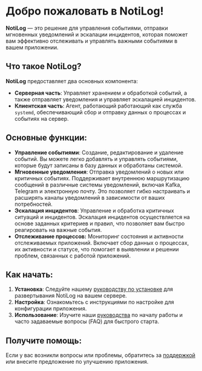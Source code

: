 # Добро пожаловать в NotiLog!

**NotiLog** — это решение для управления событиями, отправки мгновенных уведомлений и эскалации инцидентов, которая поможет вам эффективно отслеживать и управлять важными событиями в вашем приложении.

## Что такое NotiLog?

**NotiLog** предоставляет два основных компонента:

*   **Серверная часть**: Управляет хранением и обработкой событий, а также отправляет уведомления и управляет эскалацией инцидентов.
*   **Клиентская часть**: Агент, работающий работающий как служба `systemd`, обеспечивающий сбор и отправку данных о процессах и событиях на сервер.

## Основные функции:

*   **Управление событиями**: Создание, редактирование и удаление событий. Вы можете легко добавлять и управлять событиями, которые будут записаны в базу данных и обработаны системой.
*   **Мгновенные уведомления**: Отправка уведомлений о новых или критичных событиях. Поддерживает внутреннюю маршрутизацию сообщений в различные системы уведомлений, включая Kafka, Telegram и электронную почту. Это позволяет гибко настраивать и расширять каналы уведомлений в зависимости от ваших потребностей.
*   **Эскалация инцидентов**: Управление и обработка критичных ситуаций и инцидентов. Эскалация инцидентов осуществляется на основе заданных критериев и правил, что позволяет вам быстро реагировать на важные события.
*   **Отслеживание процессов:** Мониторинг состояния и активности отслеживаемых приложений. Включает сбор данных о процессах, их активности и статусе, что помогает в выявлении и решении проблем, связанных с работой приложений.

## Как начать:

1.  **Установка**: Следуйте нашему [руководству по установке](https://www.notilog.ru/installation-guide/index/) для развертывания NotiLog на вашем сервере.
2.  **Настройка**: Ознакомьтесь с инструкциями по настройке для конфигурации приложения.
3.  **Использование**: Изучите наши [руководства](https://www.notilog.ru/quickstart-guide/index/) по началу работы и часто задаваемые вопросы (FAQ) для быстрого старта.

## Получите помощь:

Если у вас возникли вопросы или проблемы, обратитесь за [поддержкой](https://www.notilog.ru/contact/support/) или внесите предложение по улучшению приложения.